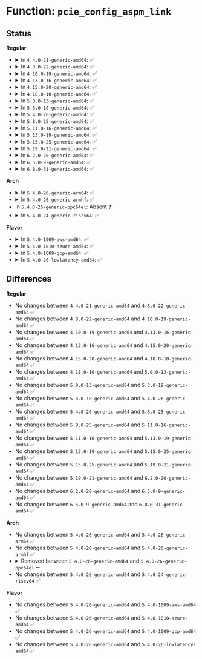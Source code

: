 # Function: <code>pcie_config_aspm_link</code>

## Status
<b>Regular</b>
<ul>
<li>
<details>
<summary>In <code>4.4.0-21-generic-amd64</code>: ✅</summary>

```c
void pcie_config_aspm_link(struct pcie_link_state * link, u32 state)
```

```json
{
  "name": "pcie_config_aspm_link",
  "collision_type": "Unique Static",
  "inline_type": "No",
  "funcs": [
    {
      "addr": 18446744071583331008,
      "name": "pcie_config_aspm_link",
      "external": false,
      "loc": "drivers/pci/pcie/aspm.c:430",
      "file": "drivers/pci/pcie/aspm.c",
      "inline": "seen, unknown",
      "caller_inline": [],
      "caller_func": [
        "drivers/pci/pcie/aspm.c:pcie_config_aspm_path",
        "drivers/pci/pcie/aspm.c:__pci_disable_link_state",
        "drivers/pci/pcie/aspm.c:pcie_aspm_set_policy",
        "drivers/pci/pcie/aspm.c:link_state_store",
        "drivers/pci/pcie/aspm.c:pcie_aspm_exit_link_state"
      ]
    }
  ],
  "symbols": [
    {
      "addr": 18446744071583331008,
      "name": "pcie_config_aspm_link",
      "section": ".text",
      "bind": "STB_LOCAL",
      "size": 264
    }
  ]
}
```
</details>
</li>
<li>
<details>
<summary>In <code>4.8.0-22-generic-amd64</code>: ✅</summary>

```c
void pcie_config_aspm_link(struct pcie_link_state * link, u32 state)
```

```json
{
  "name": "pcie_config_aspm_link",
  "collision_type": "Unique Static",
  "inline_type": "No",
  "funcs": [
    {
      "addr": 18446744071583642752,
      "name": "pcie_config_aspm_link",
      "external": false,
      "loc": "drivers/pci/pcie/aspm.c:430",
      "file": "drivers/pci/pcie/aspm.c",
      "inline": "seen, unknown",
      "caller_inline": [],
      "caller_func": [
        "drivers/pci/pcie/aspm.c:link_state_store",
        "drivers/pci/pcie/aspm.c:pcie_aspm_set_policy",
        "drivers/pci/pcie/aspm.c:__pci_disable_link_state",
        "drivers/pci/pcie/aspm.c:pcie_aspm_exit_link_state",
        "drivers/pci/pcie/aspm.c:pcie_config_aspm_path"
      ]
    }
  ],
  "symbols": [
    {
      "addr": 18446744071583642752,
      "name": "pcie_config_aspm_link",
      "section": ".text",
      "bind": "STB_LOCAL",
      "size": 262
    }
  ]
}
```
</details>
</li>
<li>
<details>
<summary>In <code>4.10.0-19-generic-amd64</code>: ✅</summary>

```c
void pcie_config_aspm_link(struct pcie_link_state * link, u32 state)
```

```json
{
  "name": "pcie_config_aspm_link",
  "collision_type": "Unique Static",
  "inline_type": "No",
  "funcs": [
    {
      "addr": 18446744071583780368,
      "name": "pcie_config_aspm_link",
      "external": false,
      "loc": "drivers/pci/pcie/aspm.c:444",
      "file": "drivers/pci/pcie/aspm.c",
      "inline": "seen, unknown",
      "caller_inline": [],
      "caller_func": [
        "drivers/pci/pcie/aspm.c:link_state_store",
        "drivers/pci/pcie/aspm.c:pcie_aspm_set_policy",
        "drivers/pci/pcie/aspm.c:__pci_disable_link_state",
        "drivers/pci/pcie/aspm.c:pcie_aspm_exit_link_state",
        "drivers/pci/pcie/aspm.c:pcie_config_aspm_path"
      ]
    }
  ],
  "symbols": [
    {
      "addr": 18446744071583780368,
      "name": "pcie_config_aspm_link",
      "section": ".text",
      "bind": "STB_LOCAL",
      "size": 262
    }
  ]
}
```
</details>
</li>
<li>
<details>
<summary>In <code>4.13.0-16-generic-amd64</code>: ✅</summary>

```c
void pcie_config_aspm_link(struct pcie_link_state * link, u32 state)
```

```json
{
  "name": "pcie_config_aspm_link",
  "collision_type": "Unique Static",
  "inline_type": "No",
  "funcs": [
    {
      "addr": 18446744071583823136,
      "name": "pcie_config_aspm_link",
      "external": false,
      "loc": "drivers/pci/pcie/aspm.c:689",
      "file": "drivers/pci/pcie/aspm.c",
      "inline": "seen, unknown",
      "caller_inline": [],
      "caller_func": [
        "drivers/pci/pcie/aspm.c:link_state_store",
        "drivers/pci/pcie/aspm.c:__pci_disable_link_state",
        "drivers/pci/pcie/aspm.c:pcie_aspm_exit_link_state",
        "drivers/pci/pcie/aspm.c:pcie_config_aspm_path"
      ]
    }
  ],
  "symbols": [
    {
      "addr": 18446744071583823136,
      "name": "pcie_config_aspm_link",
      "section": ".text",
      "bind": "STB_LOCAL",
      "size": 781
    }
  ]
}
```
</details>
</li>
<li>
<details>
<summary>In <code>4.15.0-20-generic-amd64</code>: ✅</summary>

```c
void pcie_config_aspm_link(struct pcie_link_state * link, u32 state)
```

```json
{
  "name": "pcie_config_aspm_link",
  "collision_type": "Unique Static",
  "inline_type": "No",
  "funcs": [
    {
      "addr": 18446744071584086176,
      "name": "pcie_config_aspm_link",
      "external": false,
      "loc": "drivers/pci/pcie/aspm.c:719",
      "file": "drivers/pci/pcie/aspm.c",
      "inline": "seen, unknown",
      "caller_inline": [],
      "caller_func": [
        "drivers/pci/pcie/aspm.c:link_state_store",
        "drivers/pci/pcie/aspm.c:__pci_disable_link_state",
        "drivers/pci/pcie/aspm.c:pcie_aspm_exit_link_state",
        "drivers/pci/pcie/aspm.c:pcie_config_aspm_path"
      ]
    }
  ],
  "symbols": [
    {
      "addr": 18446744071584086176,
      "name": "pcie_config_aspm_link",
      "section": ".text",
      "bind": "STB_LOCAL",
      "size": 781
    }
  ]
}
```
</details>
</li>
<li>
<details>
<summary>In <code>4.18.0-10-generic-amd64</code>: ✅</summary>

```c
void pcie_config_aspm_link(struct pcie_link_state * link, u32 state)
```

```json
{
  "name": "pcie_config_aspm_link",
  "collision_type": "Unique Static",
  "inline_type": "No",
  "funcs": [
    {
      "addr": 18446744071584289888,
      "name": "pcie_config_aspm_link",
      "external": false,
      "loc": "drivers/pci/pcie/aspm.c:744",
      "file": "drivers/pci/pcie/aspm.c",
      "inline": "seen, unknown",
      "caller_inline": [],
      "caller_func": [
        "drivers/pci/pcie/aspm.c:link_state_store",
        "drivers/pci/pcie/aspm.c:__pci_disable_link_state",
        "drivers/pci/pcie/aspm.c:pcie_aspm_exit_link_state",
        "drivers/pci/pcie/aspm.c:pcie_config_aspm_path"
      ]
    }
  ],
  "symbols": [
    {
      "addr": 18446744071584289888,
      "name": "pcie_config_aspm_link",
      "section": ".text",
      "bind": "STB_LOCAL",
      "size": 808
    }
  ]
}
```
</details>
</li>
<li>
<details>
<summary>In <code>5.0.0-13-generic-amd64</code>: ✅</summary>

```c
void pcie_config_aspm_link(struct pcie_link_state * link, u32 state)
```

```json
{
  "name": "pcie_config_aspm_link",
  "collision_type": "Unique Static",
  "inline_type": "No",
  "funcs": [
    {
      "addr": 18446744071584385280,
      "name": "pcie_config_aspm_link",
      "external": false,
      "loc": "drivers/pci/pcie/aspm.c:742",
      "file": "drivers/pci/pcie/aspm.c",
      "inline": "seen, unknown",
      "caller_inline": [],
      "caller_func": [
        "drivers/pci/pcie/aspm.c:link_state_store",
        "drivers/pci/pcie/aspm.c:pcie_aspm_set_policy",
        "drivers/pci/pcie/aspm.c:__pci_disable_link_state",
        "drivers/pci/pcie/aspm.c:pcie_aspm_exit_link_state",
        "drivers/pci/pcie/aspm.c:pcie_config_aspm_path"
      ]
    }
  ],
  "symbols": [
    {
      "addr": 18446744071584385280,
      "name": "pcie_config_aspm_link",
      "section": ".text",
      "bind": "STB_LOCAL",
      "size": 808
    }
  ]
}
```
</details>
</li>
<li>
<details>
<summary>In <code>5.3.0-18-generic-amd64</code>: ✅</summary>

```c
void pcie_config_aspm_link(struct pcie_link_state * link, u32 state)
```

```json
{
  "name": "pcie_config_aspm_link",
  "collision_type": "Unique Static",
  "inline_type": "No",
  "funcs": [
    {
      "addr": 18446744071584582208,
      "name": "pcie_config_aspm_link",
      "external": false,
      "loc": "drivers/pci/pcie/aspm.c:757",
      "file": "drivers/pci/pcie/aspm.c",
      "inline": "seen, unknown",
      "caller_inline": [],
      "caller_func": [
        "drivers/pci/pcie/aspm.c:link_state_store",
        "drivers/pci/pcie/aspm.c:pcie_aspm_set_policy",
        "drivers/pci/pcie/aspm.c:__pci_disable_link_state",
        "drivers/pci/pcie/aspm.c:__pci_disable_link_state",
        "drivers/pci/pcie/aspm.c:pcie_aspm_exit_link_state",
        "drivers/pci/pcie/aspm.c:pcie_config_aspm_path"
      ]
    }
  ],
  "symbols": [
    {
      "addr": 18446744071584582208,
      "name": "pcie_config_aspm_link",
      "section": ".text",
      "bind": "STB_LOCAL",
      "size": 868
    }
  ]
}
```
</details>
</li>
<li>
<details>
<summary>In <code>5.4.0-26-generic-amd64</code>: ✅</summary>

```c
void pcie_config_aspm_link(struct pcie_link_state * link, u32 state)
```

```json
{
  "name": "pcie_config_aspm_link",
  "collision_type": "Unique Static",
  "inline_type": "No",
  "funcs": [
    {
      "addr": 18446744071584719440,
      "name": "pcie_config_aspm_link",
      "external": false,
      "loc": "drivers/pci/pcie/aspm.c:761",
      "file": "drivers/pci/pcie/aspm.c",
      "inline": "seen, unknown",
      "caller_inline": [],
      "caller_func": [
        "drivers/pci/pcie/aspm.c:pcie_aspm_set_policy",
        "drivers/pci/pcie/aspm.c:__pci_disable_link_state",
        "drivers/pci/pcie/aspm.c:pcie_aspm_exit_link_state",
        "drivers/pci/pcie/aspm.c:pcie_config_aspm_path"
      ]
    }
  ],
  "symbols": [
    {
      "addr": 18446744071584719440,
      "name": "pcie_config_aspm_link",
      "section": ".text",
      "bind": "STB_LOCAL",
      "size": 868
    }
  ]
}
```
</details>
</li>
<li>
<details>
<summary>In <code>5.8.0-25-generic-amd64</code>: ✅</summary>

```c
void pcie_config_aspm_link(struct pcie_link_state * link, u32 state)
```

```json
{
  "name": "pcie_config_aspm_link",
  "collision_type": "Unique Static",
  "inline_type": "No",
  "funcs": [
    {
      "addr": 18446744071585376192,
      "name": "pcie_config_aspm_link",
      "external": false,
      "loc": "drivers/pci/pcie/aspm.c:752",
      "file": "drivers/pci/pcie/aspm.c",
      "inline": "seen, unknown",
      "caller_inline": [],
      "caller_func": [
        "drivers/pci/pcie/aspm.c:pcie_aspm_set_policy",
        "drivers/pci/pcie/aspm.c:__pci_disable_link_state",
        "drivers/pci/pcie/aspm.c:pcie_aspm_powersave_config_link",
        "drivers/pci/pcie/aspm.c:pcie_aspm_pm_state_change",
        "drivers/pci/pcie/aspm.c:pcie_aspm_exit_link_state",
        "drivers/pci/pcie/aspm.c:pcie_aspm_exit_link_state",
        "drivers/pci/pcie/aspm.c:pcie_aspm_init_link_state"
      ]
    }
  ],
  "symbols": [
    {
      "addr": 18446744071585376192,
      "name": "pcie_config_aspm_link",
      "section": ".text",
      "bind": "STB_LOCAL",
      "size": 387
    }
  ]
}
```
</details>
</li>
<li>
<details>
<summary>In <code>5.11.0-16-generic-amd64</code>: ✅</summary>

```c
void pcie_config_aspm_link(struct pcie_link_state * link, u32 state)
```

```json
{
  "name": "pcie_config_aspm_link",
  "collision_type": "Unique Static",
  "inline_type": "No",
  "funcs": [
    {
      "addr": 18446744071585533872,
      "name": "pcie_config_aspm_link",
      "external": false,
      "loc": "drivers/pci/pcie/aspm.c:744",
      "file": "drivers/pci/pcie/aspm.c",
      "inline": "seen, unknown",
      "caller_inline": [],
      "caller_func": [
        "drivers/pci/pcie/aspm.c:pcie_aspm_set_policy",
        "drivers/pci/pcie/aspm.c:__pci_disable_link_state",
        "drivers/pci/pcie/aspm.c:pcie_aspm_powersave_config_link",
        "drivers/pci/pcie/aspm.c:pcie_aspm_pm_state_change",
        "drivers/pci/pcie/aspm.c:pcie_aspm_exit_link_state",
        "drivers/pci/pcie/aspm.c:pcie_aspm_exit_link_state",
        "drivers/pci/pcie/aspm.c:pcie_aspm_init_link_state"
      ]
    }
  ],
  "symbols": [
    {
      "addr": 18446744071585533872,
      "name": "pcie_config_aspm_link",
      "section": ".text",
      "bind": "STB_LOCAL",
      "size": 387
    }
  ]
}
```
</details>
</li>
<li>
<details>
<summary>In <code>5.13.0-19-generic-amd64</code>: ✅</summary>

```c
void pcie_config_aspm_link(struct pcie_link_state * link, u32 state)
```

```json
{
  "name": "pcie_config_aspm_link",
  "collision_type": "Unique Static",
  "inline_type": "No",
  "funcs": [
    {
      "addr": 18446744071585412688,
      "name": "pcie_config_aspm_link",
      "external": false,
      "loc": "drivers/pci/pcie/aspm.c:744",
      "file": "drivers/pci/pcie/aspm.c",
      "inline": "seen, unknown",
      "caller_inline": [],
      "caller_func": [
        "drivers/pci/pcie/aspm.c:pcie_aspm_set_policy",
        "drivers/pci/pcie/aspm.c:__pci_disable_link_state",
        "drivers/pci/pcie/aspm.c:pcie_aspm_powersave_config_link",
        "drivers/pci/pcie/aspm.c:pcie_aspm_pm_state_change",
        "drivers/pci/pcie/aspm.c:pcie_aspm_exit_link_state",
        "drivers/pci/pcie/aspm.c:pcie_aspm_exit_link_state",
        "drivers/pci/pcie/aspm.c:pcie_aspm_init_link_state"
      ]
    }
  ],
  "symbols": [
    {
      "addr": 18446744071585412688,
      "name": "pcie_config_aspm_link",
      "section": ".text",
      "bind": "STB_LOCAL",
      "size": 796
    }
  ]
}
```
</details>
</li>
<li>
<details>
<summary>In <code>5.15.0-25-generic-amd64</code>: ✅</summary>

```c
void pcie_config_aspm_link(struct pcie_link_state * link, u32 state)
```

```json
{
  "name": "pcie_config_aspm_link",
  "collision_type": "Unique Static",
  "inline_type": "No",
  "funcs": [
    {
      "addr": 18446744071585874912,
      "name": "pcie_config_aspm_link",
      "external": false,
      "loc": "drivers/pci/pcie/aspm.c:744",
      "file": "drivers/pci/pcie/aspm.c",
      "inline": "seen, unknown",
      "caller_inline": [],
      "caller_func": [
        "drivers/pci/pcie/aspm.c:pcie_aspm_set_policy",
        "drivers/pci/pcie/aspm.c:__pci_disable_link_state",
        "drivers/pci/pcie/aspm.c:pcie_aspm_powersave_config_link",
        "drivers/pci/pcie/aspm.c:pcie_aspm_pm_state_change",
        "drivers/pci/pcie/aspm.c:pcie_aspm_exit_link_state",
        "drivers/pci/pcie/aspm.c:pcie_aspm_exit_link_state",
        "drivers/pci/pcie/aspm.c:pcie_aspm_init_link_state"
      ]
    }
  ],
  "symbols": [
    {
      "addr": 18446744071585874912,
      "name": "pcie_config_aspm_link",
      "section": ".text",
      "bind": "STB_LOCAL",
      "size": 796
    }
  ]
}
```
</details>
</li>
<li>
<details>
<summary>In <code>5.19.0-21-generic-amd64</code>: ✅</summary>

```c
void pcie_config_aspm_link(struct pcie_link_state * link, u32 state)
```

```json
{
  "name": "pcie_config_aspm_link",
  "collision_type": "Unique Static",
  "inline_type": "No",
  "funcs": [
    {
      "addr": 18446744071587068592,
      "name": "pcie_config_aspm_link",
      "external": false,
      "loc": "drivers/pci/pcie/aspm.c:780",
      "file": "drivers/pci/pcie/aspm.c",
      "inline": "seen, unknown",
      "caller_inline": [],
      "caller_func": [
        "drivers/pci/pcie/aspm.c:pcie_aspm_set_policy",
        "drivers/pci/pcie/aspm.c:__pci_disable_link_state",
        "drivers/pci/pcie/aspm.c:pcie_aspm_powersave_config_link",
        "drivers/pci/pcie/aspm.c:pcie_aspm_pm_state_change",
        "drivers/pci/pcie/aspm.c:pcie_aspm_exit_link_state",
        "drivers/pci/pcie/aspm.c:pcie_aspm_exit_link_state",
        "drivers/pci/pcie/aspm.c:pcie_aspm_init_link_state"
      ]
    }
  ],
  "symbols": [
    {
      "addr": 18446744071587068592,
      "name": "pcie_config_aspm_link",
      "section": ".text",
      "bind": "STB_LOCAL",
      "size": 827
    }
  ]
}
```
</details>
</li>
<li>
<details>
<summary>In <code>6.2.0-20-generic-amd64</code>: ✅</summary>

```c
void pcie_config_aspm_link(struct pcie_link_state * link, u32 state)
```

```json
{
  "name": "pcie_config_aspm_link",
  "collision_type": "Unique Static",
  "inline_type": "No",
  "funcs": [
    {
      "addr": 18446744071588253936,
      "name": "pcie_config_aspm_link",
      "external": false,
      "loc": "drivers/pci/pcie/aspm.c:761",
      "file": "drivers/pci/pcie/aspm.c",
      "inline": "seen, unknown",
      "caller_inline": [],
      "caller_func": [
        "drivers/pci/pcie/aspm.c:pcie_aspm_set_policy",
        "drivers/pci/pcie/aspm.c:__pci_disable_link_state",
        "drivers/pci/pcie/aspm.c:pcie_aspm_powersave_config_link",
        "drivers/pci/pcie/aspm.c:pcie_aspm_exit_link_state",
        "drivers/pci/pcie/aspm.c:pcie_aspm_exit_link_state",
        "drivers/pci/pcie/aspm.c:pcie_aspm_init_link_state"
      ]
    }
  ],
  "symbols": [
    {
      "addr": 18446744071588253936,
      "name": "pcie_config_aspm_link",
      "section": ".text",
      "bind": "STB_LOCAL",
      "size": 827
    }
  ]
}
```
</details>
</li>
<li>
<details>
<summary>In <code>6.5.0-9-generic-amd64</code>: ✅</summary>

```c
void pcie_config_aspm_link(struct pcie_link_state * link, u32 state)
```

```json
{
  "name": "pcie_config_aspm_link",
  "collision_type": "Unique Static",
  "inline_type": "No",
  "funcs": [
    {
      "addr": 18446744071588529280,
      "name": "pcie_config_aspm_link",
      "external": false,
      "loc": "drivers/pci/pcie/aspm.c:722",
      "file": "drivers/pci/pcie/aspm.c",
      "inline": "seen, unknown",
      "caller_inline": [],
      "caller_func": [
        "drivers/pci/pcie/aspm.c:pcie_aspm_set_policy",
        "drivers/pci/pcie/aspm.c:pci_enable_link_state",
        "drivers/pci/pcie/aspm.c:__pci_disable_link_state",
        "drivers/pci/pcie/aspm.c:pcie_aspm_powersave_config_link",
        "drivers/pci/pcie/aspm.c:pcie_aspm_exit_link_state",
        "drivers/pci/pcie/aspm.c:pcie_aspm_exit_link_state",
        "drivers/pci/pcie/aspm.c:pcie_aspm_init_link_state"
      ]
    }
  ],
  "symbols": [
    {
      "addr": 18446744071588529280,
      "name": "pcie_config_aspm_link",
      "section": ".text",
      "bind": "STB_LOCAL",
      "size": 801
    }
  ]
}
```
</details>
</li>
<li>
<details>
<summary>In <code>6.8.0-31-generic-amd64</code>: ✅</summary>

```c
void pcie_config_aspm_link(struct pcie_link_state * link, u32 state)
```

```json
{
  "name": "pcie_config_aspm_link",
  "collision_type": "Unique Static",
  "inline_type": "No",
  "funcs": [
    {
      "addr": 18446744071588826352,
      "name": "pcie_config_aspm_link",
      "external": false,
      "loc": "drivers/pci/pcie/aspm.c:723",
      "file": "drivers/pci/pcie/aspm.c",
      "inline": "seen, unknown",
      "caller_inline": [],
      "caller_func": [
        "drivers/pci/pcie/aspm.c:pcie_aspm_set_policy",
        "drivers/pci/pcie/aspm.c:__pci_enable_link_state",
        "drivers/pci/pcie/aspm.c:__pci_disable_link_state",
        "drivers/pci/pcie/aspm.c:pcie_aspm_powersave_config_link",
        "drivers/pci/pcie/aspm.c:pcie_aspm_pm_state_change",
        "drivers/pci/pcie/aspm.c:pcie_aspm_exit_link_state",
        "drivers/pci/pcie/aspm.c:pcie_aspm_exit_link_state",
        "drivers/pci/pcie/aspm.c:pcie_aspm_init_link_state"
      ]
    }
  ],
  "symbols": [
    {
      "addr": 18446744071588826352,
      "name": "pcie_config_aspm_link",
      "section": ".text",
      "bind": "STB_LOCAL",
      "size": 637
    }
  ]
}
```
</details>
</li>
</ul>
<b>Arch</b>
<ul>
<li>
<details>
<summary>In <code>5.4.0-26-generic-arm64</code>: ✅</summary>

```c
void pcie_config_aspm_link(struct pcie_link_state * link, u32 state)
```

```json
{
  "name": "pcie_config_aspm_link",
  "collision_type": "Unique Static",
  "inline_type": "No",
  "funcs": [
    {
      "addr": 18446603336496978864,
      "name": "pcie_config_aspm_link",
      "external": false,
      "loc": "drivers/pci/pcie/aspm.c:761",
      "file": "drivers/pci/pcie/aspm.c",
      "inline": "seen, unknown",
      "caller_inline": [],
      "caller_func": [
        "drivers/pci/pcie/aspm.c:pcie_aspm_set_policy",
        "drivers/pci/pcie/aspm.c:pcie_aspm_set_policy",
        "drivers/pci/pcie/aspm.c:__pci_disable_link_state",
        "drivers/pci/pcie/aspm.c:pcie_aspm_exit_link_state",
        "drivers/pci/pcie/aspm.c:pcie_config_aspm_path",
        "drivers/pci/pcie/aspm.c:pcie_config_aspm_path"
      ]
    }
  ],
  "symbols": [
    {
      "addr": 18446603336496978864,
      "name": "pcie_config_aspm_link",
      "section": ".text",
      "bind": "STB_LOCAL",
      "size": 668
    }
  ]
}
```
</details>
</li>
<li>
<details>
<summary>In <code>5.4.0-26-generic-armhf</code>: ✅</summary>

```c
void pcie_config_aspm_link(struct pcie_link_state * link, u32 state)
```

```json
{
  "name": "pcie_config_aspm_link",
  "collision_type": "Unique Static",
  "inline_type": "No",
  "funcs": [
    {
      "addr": 3230242704,
      "name": "pcie_config_aspm_link",
      "external": false,
      "loc": "drivers/pci/pcie/aspm.c:761",
      "file": "drivers/pci/pcie/aspm.c",
      "inline": "seen, unknown",
      "caller_inline": [],
      "caller_func": [
        "drivers/pci/pcie/aspm.c:pcie_aspm_set_policy",
        "drivers/pci/pcie/aspm.c:__pci_disable_link_state",
        "drivers/pci/pcie/aspm.c:pcie_aspm_exit_link_state",
        "drivers/pci/pcie/aspm.c:pcie_config_aspm_path"
      ]
    }
  ],
  "symbols": [
    {
      "addr": 3230242704,
      "name": "pcie_config_aspm_link",
      "section": ".text",
      "bind": "STB_LOCAL",
      "size": 648
    }
  ]
}
```
</details>
</li>
<li>
In <code>5.4.0-26-generic-ppc64el</code>: Absent ❓
</li>
<li>
<details>
<summary>In <code>5.4.0-24-generic-riscv64</code>: ✅</summary>

```c
void pcie_config_aspm_link(struct pcie_link_state * link, u32 state)
```

```json
{
  "name": "pcie_config_aspm_link",
  "collision_type": "Unique Static",
  "inline_type": "No",
  "funcs": [
    {
      "addr": 18446743936275646694,
      "name": "pcie_config_aspm_link",
      "external": false,
      "loc": "drivers/pci/pcie/aspm.c:761",
      "file": "drivers/pci/pcie/aspm.c",
      "inline": "seen, unknown",
      "caller_inline": [],
      "caller_func": [
        "drivers/pci/pcie/aspm.c:pcie_aspm_set_policy",
        "drivers/pci/pcie/aspm.c:pcie_aspm_set_policy",
        "drivers/pci/pcie/aspm.c:__pci_disable_link_state",
        "drivers/pci/pcie/aspm.c:pcie_aspm_exit_link_state",
        "drivers/pci/pcie/aspm.c:pcie_config_aspm_path",
        "drivers/pci/pcie/aspm.c:pcie_config_aspm_path"
      ]
    }
  ],
  "symbols": [
    {
      "addr": 18446743936275646694,
      "name": "pcie_config_aspm_link",
      "section": ".text",
      "bind": "STB_LOCAL",
      "size": 640
    }
  ]
}
```
</details>
</li>
</ul>
<b>Flavor</b>
<ul>
<li>
<details>
<summary>In <code>5.4.0-1009-aws-amd64</code>: ✅</summary>

```c
void pcie_config_aspm_link(struct pcie_link_state * link, u32 state)
```

```json
{
  "name": "pcie_config_aspm_link",
  "collision_type": "Unique Static",
  "inline_type": "No",
  "funcs": [
    {
      "addr": 18446744071584669920,
      "name": "pcie_config_aspm_link",
      "external": false,
      "loc": "drivers/pci/pcie/aspm.c:761",
      "file": "drivers/pci/pcie/aspm.c",
      "inline": "seen, unknown",
      "caller_inline": [],
      "caller_func": [
        "drivers/pci/pcie/aspm.c:pcie_aspm_set_policy",
        "drivers/pci/pcie/aspm.c:__pci_disable_link_state",
        "drivers/pci/pcie/aspm.c:pcie_aspm_exit_link_state",
        "drivers/pci/pcie/aspm.c:pcie_config_aspm_path"
      ]
    }
  ],
  "symbols": [
    {
      "addr": 18446744071584669920,
      "name": "pcie_config_aspm_link",
      "section": ".text",
      "bind": "STB_LOCAL",
      "size": 868
    }
  ]
}
```
</details>
</li>
<li>
<details>
<summary>In <code>5.4.0-1010-azure-amd64</code>: ✅</summary>

```c
void pcie_config_aspm_link(struct pcie_link_state * link, u32 state)
```

```json
{
  "name": "pcie_config_aspm_link",
  "collision_type": "Unique Static",
  "inline_type": "No",
  "funcs": [
    {
      "addr": 18446744071584599072,
      "name": "pcie_config_aspm_link",
      "external": false,
      "loc": "drivers/pci/pcie/aspm.c:761",
      "file": "drivers/pci/pcie/aspm.c",
      "inline": "seen, unknown",
      "caller_inline": [],
      "caller_func": [
        "drivers/pci/pcie/aspm.c:pcie_aspm_set_policy",
        "drivers/pci/pcie/aspm.c:__pci_disable_link_state",
        "drivers/pci/pcie/aspm.c:pcie_aspm_exit_link_state",
        "drivers/pci/pcie/aspm.c:pcie_config_aspm_path"
      ]
    }
  ],
  "symbols": [
    {
      "addr": 18446744071584599072,
      "name": "pcie_config_aspm_link",
      "section": ".text",
      "bind": "STB_LOCAL",
      "size": 868
    }
  ]
}
```
</details>
</li>
<li>
<details>
<summary>In <code>5.4.0-1009-gcp-amd64</code>: ✅</summary>

```c
void pcie_config_aspm_link(struct pcie_link_state * link, u32 state)
```

```json
{
  "name": "pcie_config_aspm_link",
  "collision_type": "Unique Static",
  "inline_type": "No",
  "funcs": [
    {
      "addr": 18446744071584669600,
      "name": "pcie_config_aspm_link",
      "external": false,
      "loc": "drivers/pci/pcie/aspm.c:761",
      "file": "drivers/pci/pcie/aspm.c",
      "inline": "seen, unknown",
      "caller_inline": [],
      "caller_func": [
        "drivers/pci/pcie/aspm.c:pcie_aspm_set_policy",
        "drivers/pci/pcie/aspm.c:__pci_disable_link_state",
        "drivers/pci/pcie/aspm.c:pcie_aspm_exit_link_state",
        "drivers/pci/pcie/aspm.c:pcie_config_aspm_path"
      ]
    }
  ],
  "symbols": [
    {
      "addr": 18446744071584669600,
      "name": "pcie_config_aspm_link",
      "section": ".text",
      "bind": "STB_LOCAL",
      "size": 868
    }
  ]
}
```
</details>
</li>
<li>
<details>
<summary>In <code>5.4.0-26-lowlatency-amd64</code>: ✅</summary>

```c
void pcie_config_aspm_link(struct pcie_link_state * link, u32 state)
```

```json
{
  "name": "pcie_config_aspm_link",
  "collision_type": "Unique Static",
  "inline_type": "No",
  "funcs": [
    {
      "addr": 18446744071584777296,
      "name": "pcie_config_aspm_link",
      "external": false,
      "loc": "drivers/pci/pcie/aspm.c:761",
      "file": "drivers/pci/pcie/aspm.c",
      "inline": "seen, unknown",
      "caller_inline": [],
      "caller_func": [
        "drivers/pci/pcie/aspm.c:pcie_aspm_set_policy",
        "drivers/pci/pcie/aspm.c:__pci_disable_link_state",
        "drivers/pci/pcie/aspm.c:pcie_aspm_exit_link_state",
        "drivers/pci/pcie/aspm.c:pcie_config_aspm_path"
      ]
    }
  ],
  "symbols": [
    {
      "addr": 18446744071584777296,
      "name": "pcie_config_aspm_link",
      "section": ".text",
      "bind": "STB_LOCAL",
      "size": 868
    }
  ]
}
```
</details>
</li>
</ul>

## Differences
<b>Regular</b>
<ul>
<li>
No changes between <code>4.4.0-21-generic-amd64</code> and <code>4.8.0-22-generic-amd64</code> ✅
</li>
<li>
No changes between <code>4.8.0-22-generic-amd64</code> and <code>4.10.0-19-generic-amd64</code> ✅
</li>
<li>
No changes between <code>4.10.0-19-generic-amd64</code> and <code>4.13.0-16-generic-amd64</code> ✅
</li>
<li>
No changes between <code>4.13.0-16-generic-amd64</code> and <code>4.15.0-20-generic-amd64</code> ✅
</li>
<li>
No changes between <code>4.15.0-20-generic-amd64</code> and <code>4.18.0-10-generic-amd64</code> ✅
</li>
<li>
No changes between <code>4.18.0-10-generic-amd64</code> and <code>5.0.0-13-generic-amd64</code> ✅
</li>
<li>
No changes between <code>5.0.0-13-generic-amd64</code> and <code>5.3.0-18-generic-amd64</code> ✅
</li>
<li>
No changes between <code>5.3.0-18-generic-amd64</code> and <code>5.4.0-26-generic-amd64</code> ✅
</li>
<li>
No changes between <code>5.4.0-26-generic-amd64</code> and <code>5.8.0-25-generic-amd64</code> ✅
</li>
<li>
No changes between <code>5.8.0-25-generic-amd64</code> and <code>5.11.0-16-generic-amd64</code> ✅
</li>
<li>
No changes between <code>5.11.0-16-generic-amd64</code> and <code>5.13.0-19-generic-amd64</code> ✅
</li>
<li>
No changes between <code>5.13.0-19-generic-amd64</code> and <code>5.15.0-25-generic-amd64</code> ✅
</li>
<li>
No changes between <code>5.15.0-25-generic-amd64</code> and <code>5.19.0-21-generic-amd64</code> ✅
</li>
<li>
No changes between <code>5.19.0-21-generic-amd64</code> and <code>6.2.0-20-generic-amd64</code> ✅
</li>
<li>
No changes between <code>6.2.0-20-generic-amd64</code> and <code>6.5.0-9-generic-amd64</code> ✅
</li>
<li>
No changes between <code>6.5.0-9-generic-amd64</code> and <code>6.8.0-31-generic-amd64</code> ✅
</li>
</ul>
<b>Arch</b>
<ul>
<li>
No changes between <code>5.4.0-26-generic-amd64</code> and <code>5.4.0-26-generic-arm64</code> ✅
</li>
<li>
No changes between <code>5.4.0-26-generic-amd64</code> and <code>5.4.0-26-generic-armhf</code> ✅
</li>
<li>
<details>
<summary>Removed between <code>5.4.0-26-generic-amd64</code> and <code>5.4.0-26-generic-ppc64el</code> ➖</summary>

```c
void pcie_config_aspm_link(struct pcie_link_state * link, u32 state)
```
</details>
</li>
<li>
No changes between <code>5.4.0-26-generic-amd64</code> and <code>5.4.0-24-generic-riscv64</code> ✅
</li>
</ul>
<b>Flavor</b>
<ul>
<li>
No changes between <code>5.4.0-26-generic-amd64</code> and <code>5.4.0-1009-aws-amd64</code> ✅
</li>
<li>
No changes between <code>5.4.0-26-generic-amd64</code> and <code>5.4.0-1010-azure-amd64</code> ✅
</li>
<li>
No changes between <code>5.4.0-26-generic-amd64</code> and <code>5.4.0-1009-gcp-amd64</code> ✅
</li>
<li>
No changes between <code>5.4.0-26-generic-amd64</code> and <code>5.4.0-26-lowlatency-amd64</code> ✅
</li>
</ul>
